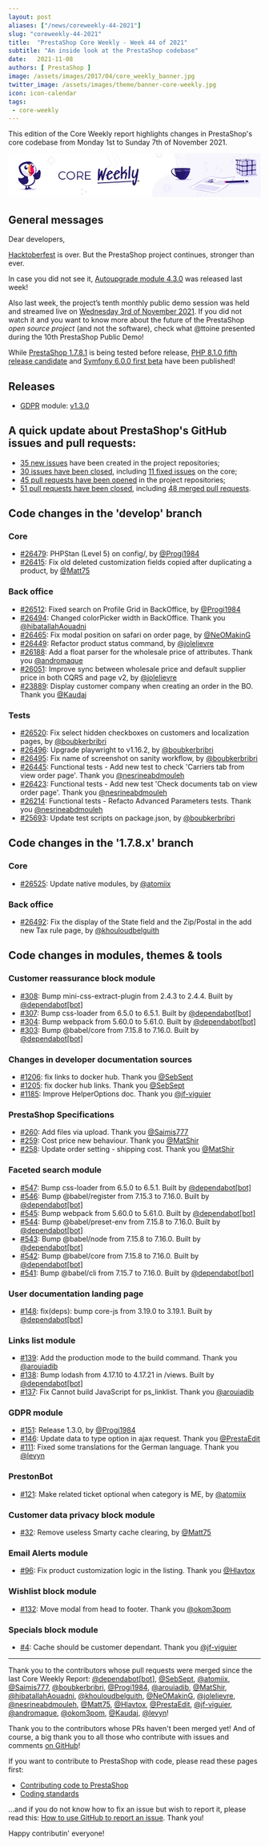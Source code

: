 ```yaml
---
layout: post
aliases: ["/news/coreweekly-44-2021"]
slug: "coreweekly-44-2021"
title:  "PrestaShop Core Weekly - Week 44 of 2021"
subtitle: "An inside look at the PrestaShop codebase"
date:   2021-11-08
authors: [ PrestaShop ]
image: /assets/images/2017/04/core_weekly_banner.jpg
twitter_image: /assets/images/theme/banner-core-weekly.jpg
icon: icon-calendar
tags:
 - core-weekly
---
```


This edition of the Core Weekly report highlights changes in PrestaShop's core codebase from Monday 1st to Sunday 7th of November 2021.

![Core Weekly banner](/assets/images/2018/12/banner-core-weekly.jpg)

## General messages

Dear developers,

[Hacktoberfest](https://hacktoberfest.digitalocean.com/) is over. But the PrestaShop project continues, stronger than ever.

In case you did not see it, [Autoupgrade module 4.3.0](https://github.com/PrestaShop/autoupgrade/releases/tag/v4.13.0) was released last week!

Also last week, the project’s tenth monthly public demo session was held and streamed live on [Wednesday 3rd of November 2021](https://build.prestashop.com/news/public-oss-demo-10-2021/). If you did not watch it and you want to know more about the future of the PrestaShop _open source project_ (and not the software), check what @ttoine presented during the 10th PrestaShop Public Demo!

While [PrestaShop 1.7.8.1](https://github.com/PrestaShop/PrestaShop/issues/26141) is being tested before release, [PHP 8.1.0 fifth release candidate](https://www.php.net/archive/2021.php#2021-10-28-2) and [Symfony 6.0.0 first beta](https://symfony.com/blog/symfony-6-0-0-beta1-released) have been published!


## Releases

* [GDPR](https://github.com/PrestaShop/psgdpr) module: [v1.3.0](https://github.com/PrestaShop/psgdpr/releases/tag/v1.3.0)


## A quick update about PrestaShop's GitHub issues and pull requests:

- [35 new issues](https://github.com/search?q=org%3APrestaShop+is%3Apublic++-repo%3Aprestashop%2Fprestashop.github.io++is%3Aissue+created%3A2021-11-01..2021-11-07) have been created in the project repositories;
- [30 issues have been closed](https://github.com/search?q=org%3APrestaShop+is%3Apublic++-repo%3Aprestashop%2Fprestashop.github.io++is%3Aissue+closed%3A2021-11-01..2021-11-07), including [11 fixed issues](https://github.com/search?q=org%3APrestaShop+is%3Apublic++-repo%3Aprestashop%2Fprestashop.github.io++is%3Aissue+label%3Afixed+closed%3A2021-11-01..2021-11-07) on the core;
- [45 pull requests have been opened](https://github.com/search?q=org%3APrestaShop+is%3Apublic++-repo%3Aprestashop%2Fprestashop.github.io++is%3Apr+created%3A2021-11-01..2021-11-07) in the project repositories;
- [51 pull requests have been closed](https://github.com/search?q=org%3APrestaShop+is%3Apublic++-repo%3Aprestashop%2Fprestashop.github.io++is%3Apr+closed%3A2021-11-01..2021-11-07), including [48 merged pull requests](https://github.com/search?q=org%3APrestaShop+is%3Apublic++-repo%3Aprestashop%2Fprestashop.github.io++is%3Apr+merged%3A2021-11-01..2021-11-07).


## Code changes in the 'develop' branch


### Core
* [#26479](https://github.com/PrestaShop/PrestaShop/pull/26479): PHPStan (Level 5) on config/, by [@Progi1984](https://github.com/Progi1984)
* [#26415](https://github.com/PrestaShop/PrestaShop/pull/26415): Fix old deleted customization fields copied after duplicating a product, by [@Matt75](https://github.com/Matt75)


### Back office
* [#26512](https://github.com/PrestaShop/PrestaShop/pull/26512): Fixed search on Profile Grid in BackOffice, by [@Progi1984](https://github.com/Progi1984)
* [#26494](https://github.com/PrestaShop/PrestaShop/pull/26494): Changed colorPicker width in BackOffice. Thank you [@hibatallahAouadni](https://github.com/hibatallahAouadni)
* [#26465](https://github.com/PrestaShop/PrestaShop/pull/26465): Fix modal position on safari on order page, by [@NeOMakinG](https://github.com/NeOMakinG)
* [#26449](https://github.com/PrestaShop/PrestaShop/pull/26449): Refactor product status command, by [@jolelievre](https://github.com/jolelievre)
* [#26188](https://github.com/PrestaShop/PrestaShop/pull/26188): Add a float parser for the wholesale price of attributes. Thank you [@andromaque](https://github.com/andromaque)
* [#26051](https://github.com/PrestaShop/PrestaShop/pull/26051): Improve sync between wholesale price and default supplier price in both CQRS and page v2, by [@jolelievre](https://github.com/jolelievre)
* [#23889](https://github.com/PrestaShop/PrestaShop/pull/23889): Display customer company when creating an order in the BO. Thank you [@Kaudaj](https://github.com/Kaudaj)


### Tests
* [#26520](https://github.com/PrestaShop/PrestaShop/pull/26520): Fix select hidden checkboxes on customers and localization pages, by [@boubkerbribri](https://github.com/boubkerbribri)
* [#26496](https://github.com/PrestaShop/PrestaShop/pull/26496): Upgrade playwright to v1.16.2, by [@boubkerbribri](https://github.com/boubkerbribri)
* [#26495](https://github.com/PrestaShop/PrestaShop/pull/26495): Fix name of screenshot on sanity workflow, by [@boubkerbribri](https://github.com/boubkerbribri)
* [#26445](https://github.com/PrestaShop/PrestaShop/pull/26445): Functional  tests - Add new test to check 'Carriers tab from view order page'. Thank you [@nesrineabdmouleh](https://github.com/nesrineabdmouleh)
* [#26423](https://github.com/PrestaShop/PrestaShop/pull/26423): Functional tests - Add new test 'Check documents tab on view order page'. Thank you [@nesrineabdmouleh](https://github.com/nesrineabdmouleh)
* [#26214](https://github.com/PrestaShop/PrestaShop/pull/26214): Functional tests - Refacto Advanced Parameters tests. Thank you [@nesrineabdmouleh](https://github.com/nesrineabdmouleh)
* [#25693](https://github.com/PrestaShop/PrestaShop/pull/25693): Update test scripts on package.json, by [@boubkerbribri](https://github.com/boubkerbribri)


## Code changes in the '1.7.8.x' branch


### Core
* [#26525](https://github.com/PrestaShop/PrestaShop/pull/26525): Update native modules, by [@atomiix](https://github.com/atomiix)


### Back office
* [#26492](https://github.com/PrestaShop/PrestaShop/pull/26492): Fix the display of the State field and the Zip/Postal in the add new Tax rule page, by [@khouloudbelguith](https://github.com/khouloudbelguith)


## Code changes in modules, themes & tools


### Customer reassurance block module
* [#308](https://github.com/PrestaShop/blockreassurance/pull/308): Bump mini-css-extract-plugin from 2.4.3 to 2.4.4. Built by [@dependabot[bot]](https://github.com/apps/dependabot)
* [#307](https://github.com/PrestaShop/blockreassurance/pull/307): Bump css-loader from 6.5.0 to 6.5.1. Built by [@dependabot[bot]](https://github.com/apps/dependabot)
* [#304](https://github.com/PrestaShop/blockreassurance/pull/304): Bump webpack from 5.60.0 to 5.61.0. Built by [@dependabot[bot]](https://github.com/apps/dependabot)
* [#303](https://github.com/PrestaShop/blockreassurance/pull/303): Bump @babel/core from 7.15.8 to 7.16.0. Built by [@dependabot[bot]](https://github.com/apps/dependabot)


### Changes in developer documentation sources
* [#1206](https://github.com/PrestaShop/docs/pull/1206): fix links to docker hub. Thank you [@SebSept](https://github.com/SebSept)
* [#1205](https://github.com/PrestaShop/docs/pull/1205): fix docker hub links. Thank you [@SebSept](https://github.com/SebSept)
* [#1185](https://github.com/PrestaShop/docs/pull/1185): Improve HelperOptions doc. Thank you [@jf-viguier](https://github.com/jf-viguier)


### PrestaShop Specifications
* [#260](https://github.com/PrestaShop/prestashop-specs/pull/260): Add files via upload. Thank you [@Saimis777](https://github.com/Saimis777)
* [#259](https://github.com/PrestaShop/prestashop-specs/pull/259): Cost price new behaviour. Thank you [@MatShir](https://github.com/MatShir)
* [#258](https://github.com/PrestaShop/prestashop-specs/pull/258): Update order setting - shipping cost. Thank you [@MatShir](https://github.com/MatShir)


### Faceted search module
* [#547](https://github.com/PrestaShop/ps_facetedsearch/pull/547): Bump css-loader from 6.5.0 to 6.5.1. Built by [@dependabot[bot]](https://github.com/apps/dependabot)
* [#546](https://github.com/PrestaShop/ps_facetedsearch/pull/546): Bump @babel/register from 7.15.3 to 7.16.0. Built by [@dependabot[bot]](https://github.com/apps/dependabot)
* [#545](https://github.com/PrestaShop/ps_facetedsearch/pull/545): Bump webpack from 5.60.0 to 5.61.0. Built by [@dependabot[bot]](https://github.com/apps/dependabot)
* [#544](https://github.com/PrestaShop/ps_facetedsearch/pull/544): Bump @babel/preset-env from 7.15.8 to 7.16.0. Built by [@dependabot[bot]](https://github.com/apps/dependabot)
* [#543](https://github.com/PrestaShop/ps_facetedsearch/pull/543): Bump @babel/node from 7.15.8 to 7.16.0. Built by [@dependabot[bot]](https://github.com/apps/dependabot)
* [#542](https://github.com/PrestaShop/ps_facetedsearch/pull/542): Bump @babel/core from 7.15.8 to 7.16.0. Built by [@dependabot[bot]](https://github.com/apps/dependabot)
* [#541](https://github.com/PrestaShop/ps_facetedsearch/pull/541): Bump @babel/cli from 7.15.7 to 7.16.0. Built by [@dependabot[bot]](https://github.com/apps/dependabot)


### User documentation landing page
* [#148](https://github.com/PrestaShop/user-documentation-landing/pull/148): fix(deps): bump core-js from 3.19.0 to 3.19.1. Built by [@dependabot[bot]](https://github.com/apps/dependabot)


### Links list module
* [#139](https://github.com/PrestaShop/ps_linklist/pull/139): Add the production mode to the build command. Thank you [@arouiadib](https://github.com/arouiadib)
* [#138](https://github.com/PrestaShop/ps_linklist/pull/138): Bump lodash from 4.17.10 to 4.17.21 in /views. Built by [@dependabot[bot]](https://github.com/apps/dependabot)
* [#137](https://github.com/PrestaShop/ps_linklist/pull/137): Fix Cannot build JavaScript for ps_linklist. Thank you [@arouiadib](https://github.com/arouiadib)


### GDPR module
* [#151](https://github.com/PrestaShop/psgdpr/pull/151): Release 1.3.0, by [@Progi1984](https://github.com/Progi1984)
* [#146](https://github.com/PrestaShop/psgdpr/pull/146): Update data to type option in ajax request. Thank you [@PrestaEdit](https://github.com/PrestaEdit)
* [#111](https://github.com/PrestaShop/psgdpr/pull/111): Fixed some translations for the German language. Thank you [@levyn](https://github.com/levyn)


### PrestonBot
* [#121](https://github.com/PrestaShop/prestonbot/pull/121): Make related ticket optional when category is ME, by [@atomiix](https://github.com/atomiix)


### Customer data privacy block module
* [#32](https://github.com/PrestaShop/ps_dataprivacy/pull/32): Remove useless Smarty cache clearing, by [@Matt75](https://github.com/Matt75)


### Email Alerts module
* [#96](https://github.com/PrestaShop/ps_emailalerts/pull/96): Fix product customization logic in the listing. Thank you [@Hlavtox](https://github.com/Hlavtox)


### Wishlist block module
* [#132](https://github.com/PrestaShop/blockwishlist/pull/132): Move modal from head to footer. Thank you [@okom3pom](https://github.com/okom3pom)


### Specials block module
* [#4](https://github.com/PrestaShop/ps_specials/pull/4): Cache should be customer dependant. Thank you [@jf-viguier](https://github.com/jf-viguier)


<hr />

Thank you to the contributors whose pull requests were merged since the last Core Weekly Report: [@dependabot[bot]](https://github.com/apps/dependabot), [@SebSept](https://github.com/SebSept), [@atomiix](https://github.com/atomiix), [@Saimis777](https://github.com/Saimis777), [@boubkerbribri](https://github.com/boubkerbribri), [@Progi1984](https://github.com/Progi1984), [@arouiadib](https://github.com/arouiadib), [@MatShir](https://github.com/MatShir), [@hibatallahAouadni](https://github.com/hibatallahAouadni), [@khouloudbelguith](https://github.com/khouloudbelguith), [@NeOMakinG](https://github.com/NeOMakinG), [@jolelievre](https://github.com/jolelievre), [@nesrineabdmouleh](https://github.com/nesrineabdmouleh), [@Matt75](https://github.com/Matt75), [@Hlavtox](https://github.com/Hlavtox), [@PrestaEdit](https://github.com/PrestaEdit), [@jf-viguier](https://github.com/jf-viguier), [@andromaque](https://github.com/andromaque), [@okom3pom](https://github.com/okom3pom), [@Kaudaj](https://github.com/Kaudaj), [@levyn](https://github.com/levyn)!

Thank you to the contributors whose PRs haven't been merged yet! And of course, a big thank you to all those who contribute with issues and comments [on GitHub](https://github.com/PrestaShop/PrestaShop)!

If you want to contribute to PrestaShop with code, please read these pages first:

 * [Contributing code to PrestaShop](https://devdocs.prestashop.com/1.7/contribute/contribution-guidelines/)
 * [Coding standards](https://devdocs.prestashop.com/1.7/development/coding-standards/)

...and if you do not know how to fix an issue but wish to report it, please read this: [How to use GitHub to report an issue](https://devdocs.prestashop.com/1.7/contribute/contribute-reporting-issues/). Thank you!

Happy contributin' everyone!

